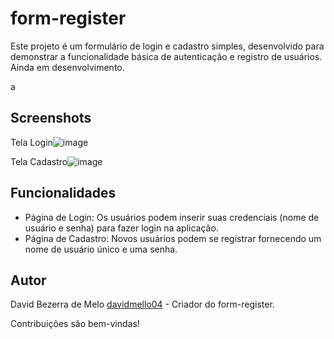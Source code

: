 # form-register
 Este projeto é um formulário de login e cadastro simples, desenvolvido para demonstrar a funcionalidade básica de autenticação e registro de usuários. Ainda em desenvolvimento.

a
## Screenshots

Tela Login![image](https://github.com/davidmello04/dragonballz-memory-game/assets/102268159/ed8ab99e-01b6-47db-b82d-e64cbd04e580)

Tela Cadastro![image](https://github.com/davidmello04/dragonballz-memory-game/assets/102268159/6df677bb-f111-4d91-9d01-b97e2b6fb1a1)


## Funcionalidades

- Página de Login: Os usuários podem inserir suas credenciais (nome de usuário e senha) para fazer login na aplicação.
- Página de Cadastro: Novos usuários podem se registrar fornecendo um nome de usuário único e uma senha.


## Autor
David Bezerra de Melo [davidmello04](https://github.com/davidmello04) - Criador do form-register.

Contribuições são bem-vindas!
